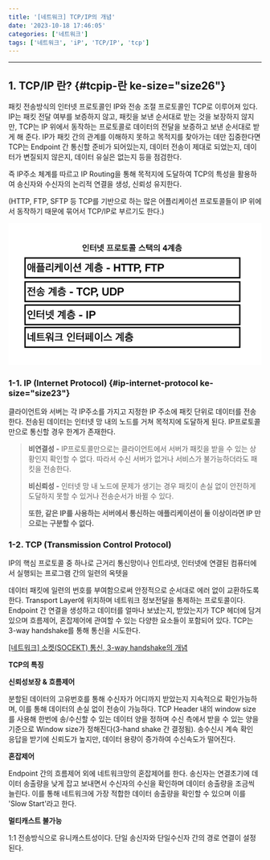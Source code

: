 ```yaml
---
title: '[네트워크] TCP/IP의 개념'
date: '2023-10-18 17:46:05'
categories: ['네트워크']
tags: ['네트워크', 'iP', 'TCP/IP', 'tcp']
---
```


------------------------------------------------------------------------

## 1. TCP/IP 란? {#tcpip-란 ke-size="size26"}

패킷 전송방식의 인터넷 프로토콜인 IP와 전송 조절 프로토콜인 TCP로 이루어져 있다. IP는 패킷 전달 여부를 보증하지 않고, 패킷을 보낸 순서대로 받는 것을 보장하지 않지만, TCP는 IP 위에서 동작하는 프로토콜로 데이터의 전달을 보증하고 보낸 순서대로 받게 해 준다. IP가 패킷 간의 관계를 이해하지 못하고 목적지를 찾아가는 데만 집중한다면 TCP는 Endpoint 간 통신할 준비가 되어있는지, 데이터 전송이 제대로 되었는지, 데이터가 변질되지 않은지, 데이터 유실은 없는지 등을 점검한다.
 

즉 IP주소 체계를 따르고 IP Routing을 통해 목적지에 도달하여 TCP의 특성을 활용하여 송신자와 수신자의 논리적 연결을 생성, 신뢰성 유지한다.

(HTTP, FTP, SFTP 등 TCP를 기반으로 하는 많은 어플리케이션 프로토콜들이 IP 위에서 동작하기 때문에 묶어서 TCP/IP로 부르기도 한다.)

![](/images/posts/31/img.png)

### 1-1. IP (Internet Protocol) {#ip-internet-protocol ke-size="size23"}

클라이언트와 서버는 각 IP주소를 가지고 지정한 IP 주소에 패킷 단위로 데이터를 전송한다. 전송된 데이터는 인터넷 망 내의 노드를 거쳐 목적지에 도달하게 된다. IP프로토콜만으로 통신할 경우 한계가 존재한다.
 

> **비연결성 -** IP프로토콜만으로는 클라이언트에서 서버가 패킷을 받을 수 있는 상황인지 확인할 수 없다. 따라서 수신 서버가 없거나 서비스가 불가능하더라도 패킷을 전송한다.
> 
> **비신뢰성 -** 인터넷 망 내 노드에 문제가 생기는 경우 패킷이 손실 없이 안전하게 도달하지 못할 수 있거나 전송순서가 바뀔 수 있다.
> 
> **또한, 같은 IP를 사용하는 서버에서 통신하는 애플리케이션이 둘 이상이라면 IP 만으로는 구분할 수 없다.**
 

### 1-2. TCP (Transmission Control Protocol)

IP의 핵심 프로토콜 중 하나로 근거리 통신망이나 인트라넷, 인터넷에 연결된 컴퓨터에서 실행되는 프로그램 간의 일련의 옥텟을

데이터 패킷에 일련의 번호를 부여함으로써 안정적으로 순서대로 에러 없이 교환하도록 한다. Transport Layer에 위치하며 네트워크 정보전달을 통제하는 프로토콜이다. Endpoint 간 연결을 생성하고 데이터를 얼마나 보냈는지, 받았는지가 TCP 헤더에 담겨있으며 흐름제어, 혼잡제어에 관여할 수 있는 다양한 요소들이 포함되어 있다. TCP는 3-way handshake를 통해 통신을 시도한다.

[\[네트워크\] 소켓(SOCEKT) 통신, 3-way handshake의 개념](https://junhkang.tistory.com/30)

**TCP의 특징**

**신뢰성보장 & 흐름제어**

분할된 데이터의 고유번호를 통해 수신자가 어디까지 받았는지 지속적으로 확인가능하며, 이를 통해 데이터의 손실 없이 전송이 가능하다. TCP Header 내의 window size를 사용해 한번에 송/수신할 수 있는 데이터 양을 정하며 수신 측에서 받을 수 있는 양을 기준으로 Window size가 정해진다(3-hand shake 간 결정됨). 송수신시 계속 확인 응답을 받기에 신뢰도가 높지만, 데이터 용량이 증가하여 수신속도가 떨어진다.

**혼잡제어**

Endpoint 간의 흐름제어 외에 네트워크망의 혼잡제어를 한다. 송신자는 연결초기에 데이터 송출량을 낮게 잡고 보내면서 수신자의 수신을 확인하며 데이터 송출량을 조금씩 늘린다. 이를 통해 네트워크에 가장 적합한 데이터 송출량을 확인할 수 있으며 이를 \'Slow Start\'라고 한다.

**멀티캐스트 불가능**

1:1 전송방식으로 유니캐스트성이다. 단일 송신자와 단일수신자 간의 경로 연결이 설정된다.
 

 

 

 

 

 

